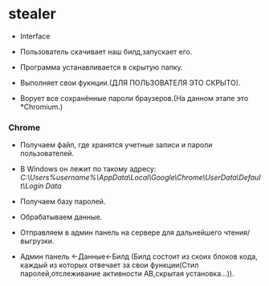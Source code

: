 # stealer
* Interface
 * Пользователь скачивает наш билд,запускает его. 
 * Программа устанавливается в скрытую папку.
 * Выполняет свои фукнции.(ДЛЯ ПОЛЬЗОВАТЕЛЯ ЭТО СКРЫТО).

* Ворует все сохранённые пароли браузеров.(На данном этапе это *Chromium.) 

### Chrome
* Получаем файл, где хранятся учетные записи и пароли пользователей. 

* В Windows он лежит по такому адресу: *C:\Users\%username%\AppData\Local\Google\Chrome\UserData\Default\Login Data*

* Получаем базу паролей.
* Обрабатываем данные. 
* Отправляем в админ панель на сервере для дальнейшего чтения/выгрузки.

* Админ панель <-Данные<-Билд (Билд состоит из скоих блоков кода, каждый из которых отвечает за свои функции(Стил паролей,отслеживание активности АВ,скрытая установка...)).
